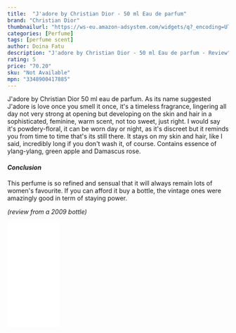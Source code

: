 ```yaml
---
title:  "J'adore by Christian Dior - 50 ml Eau de parfum"
brand: "Christian Dior"
thumbnailurl: "https://ws-eu.amazon-adsystem.com/widgets/q?_encoding=UTF8&ASIN=B00017XYNM&Format=_SL160_&ID=AsinImage&MarketPlace=GB&ServiceVersion=20070822&WS=1&tag=codemartin04-21&language=en_GB"
categories: [Perfume]
tags: [perfume scent]
author: Doina Fatu
description: "J'adore by Christian Dior - 50 ml Eau de parfum - Review"
rating: 5
price: "70.20"
sku: "Not Available"
mpn: "3348900417885"
---
```


J'adore by Christian Dior 50 ml eau de parfum. As its name suggested J'adore is love once you 
smell it once, it's a timeless fragrance, lingering all day not very strong at opening but developing
on the skin and hair in a sophisticated, feminine, warm scent, not too sweet, just right. I would say it's
powdery-floral, it can be worn day or night, as it's discreet but it reminds you from time to time that's 
its still there. It stays on my skin and hair, like I said, incredibly long if you don't wash it, of course.
Contains essence of ylang-ylang, green apple and Damascus rose.

<h4><em>Conclusion</em></h4>

This perfume is so refined and sensual that it will always remain lots of women's favourite. If you can afford 
it buy a bottle, the vintage ones were amazingly good in term of staying power.

<em>(review from a 2009 bottle)</em>

<iframe style="width:120px;height:240px;" marginwidth="0" marginheight="0" scrolling="no" frameborder="0" src="//ws-eu.amazon-adsystem.com/widgets/q?ServiceVersion=20070822&OneJS=1&Operation=GetAdHtml&MarketPlace=GB&source=ss&ref=as_ss_li_til&ad_type=product_link&tracking_id={{site.affid}}&language=en_GB&marketplace=amazon&region=GB&placement=B00017XYNM&asins=B00017XYNM&linkId=cb7c3ac025f9b429a7428b937eb0f745&show_border=true&link_opens_in_new_window=true"></iframe>

